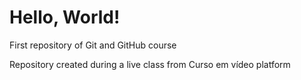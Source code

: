 # Hello, World!
 First repository of Git and GitHub course

 Repository created during a live class from Curso em vídeo platform
